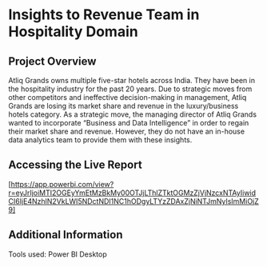 # Insights to Revenue Team in Hospitality Domain

## Project Overview
Atliq Grands owns multiple five-star hotels across India. They have been in the hospitality industry for the past 20 years. Due to strategic moves from other competitors and ineffective decision-making in management, Atliq Grands are losing its market share and revenue in the luxury/business hotels category. As a strategic move, the managing director of Atliq Grands wanted to incorporate “Business and Data Intelligence” in order to regain their market share and revenue. However, they do not have an in-house data analytics team to provide them with these insights.

## Accessing the Live Report

[https://app.powerbi.com/view?r=eyJrIjoiMTI2OGEyYmEtMzBkMy00OTJjLThlZTktOGMzZjVjNzcxNTAyIiwidCI6IjE4NzhlN2VkLWI5NDctNDI1NC1hODgyLTYzZDAxZjNiNTJmNyIsImMiOjZ9]
## Additional Information

Tools used: Power BI Desktop
